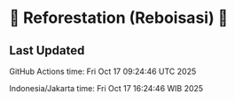 
# 🌳 Reforestation (Reboisasi) 🌲

## Last Updated

GitHub Actions time: Fri Oct 17 09:24:46 UTC 2025

Indonesia/Jakarta time: Fri Oct 17 16:24:46 WIB 2025
